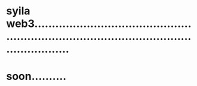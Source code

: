 # syila web3....................................................................................................................
# soon..........
